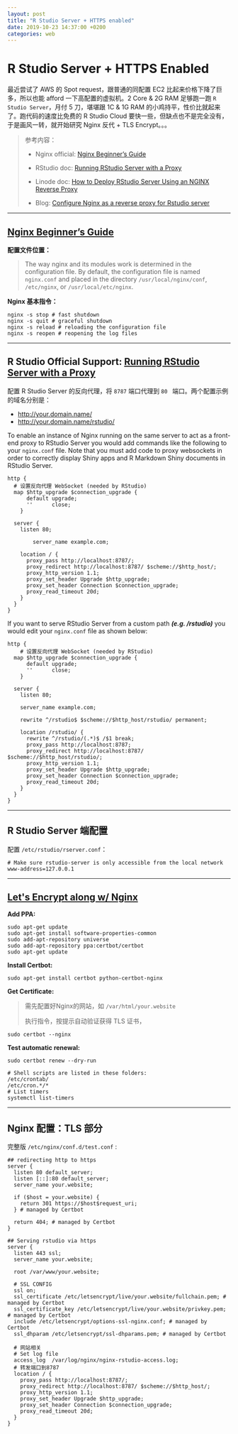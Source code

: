 ```yaml
---
layout: post
title: "R Studio Server + HTTPS enabled"
date: 2019-10-23 14:37:00 +0200
categories: web
---
```


# R Studio Server + HTTPS Enabled

最近尝试了 AWS 的 Spot request，跟普通的同配置 EC2 比起来价格下降了巨多，所以也能 afford 一下高配置的虚拟机。2 Core & 2G RAM 足够跑一跑 `R Studio Server`，月付 5 刀，堪堪跟 1C & 1G RAM 的小鸡持平，性价比就起来了。跑代码的速度比免费的 R Studio Cloud 要快一些，但缺点也不是完全没有，于是画风一转，就开始研究 Nginx 反代 + TLS Encrypt。。。



> 参考内容：
>
> - Nginx official: [Nginx Beginner’s Guide](https://nginx.org/en/docs/beginners_guide.html)
>
> - RStudio doc: [Running RStudio Server with a Proxy](https://support.rstudio.com/hc/en-us/articles/200552326-Running-RStudio-Server-with-a-Proxy)
> - Linode doc: [How to Deploy RStudio Server Using an NGINX Reverse Proxy](https://www.linode.com/docs/development/r/how-to-deploy-rstudio-server-using-an-nginx-reverse-proxy/)
> - Blog: [Configure Nginx as a reverse proxy for Rstudio server](https://ttdtrang.tk/2019/04/configure-nginx-as-a-reverse-proxy-for-rstudio-server/)

---

## [Nginx Beginner’s Guide](https://nginx.org/en/docs/beginners_guide.html)

**配置文件位置：**

> The way nginx and its modules work is determined in the configuration file. By default, the configuration file is named `nginx.conf` and placed in the directory `/usr/local/nginx/conf`, `/etc/nginx`, or `/usr/local/etc/nginx`.

**Nginx 基本指令：**

```shell
nginx -s stop # fast shutdown
nginx -s quit # graceful shutdown
nginx -s reload # reloading the configuration file
nginx -s reopen # reopening the log files
```

---

## R Studio Official Support: [Running RStudio Server with a Proxy](https://support.rstudio.com/hc/en-us/articles/200552326-Running-RStudio-Server-with-a-Proxy)

配置 R Studio Server 的反向代理，将 `8787` 端口代理到 `80 ` 端口。两个配置示例的域名分别是：

- http://your.domain.name/
- http://your.domain.name/rstudio/



To enable an instance of Nginx running on the same server to act as a front-end proxy to RStudio Server you would add commands like the following to your `nginx.conf` file. Note that you must add code to proxy websockets in order to correctly display Shiny apps and R Markdown Shiny documents in RStudio Server.

```nginx
http {
  # 设置反向代理 WebSocket (needed by RStudio)
  map $http_upgrade $connection_upgrade {
      default upgrade;
      ''      close;
    }

  server {
    listen 80;
    
		server_name example.com;
    
    location / {
      proxy_pass http://localhost:8787/;
      proxy_redirect http://localhost:8787/ $scheme://$http_host/;
      proxy_http_version 1.1;
      proxy_set_header Upgrade $http_upgrade;
      proxy_set_header Connection $connection_upgrade;
      proxy_read_timeout 20d;
    }
  }
}
```

If you want to serve RStudio Server from a custom path ***(e.g. /rstudio)*** you would edit your `nginx.conf` file as shown below:

```nginx
http {
	# 设置反向代理 WebSocket (needed by RStudio)
  map $http_upgrade $connection_upgrade {
      default upgrade;
      ''      close;
    }

  server {
    listen 80;
    
    server_name example.com;
    
    rewrite ^/rstudio$ $scheme://$http_host/rstudio/ permanent; 
    
    location /rstudio/ {
      rewrite ^/rstudio/(.*)$ /$1 break;
      proxy_pass http://localhost:8787;
      proxy_redirect http://localhost:8787/ $scheme://$http_host/rstudio/;
      proxy_http_version 1.1;
      proxy_set_header Upgrade $http_upgrade;
      proxy_set_header Connection $connection_upgrade;
      proxy_read_timeout 20d;
    }
  }
}
```

---

## R Studio Server 端配置

配置 `/etc/rstudio/rserver.conf`：

```nginx
# Make sure rstudio-server is only accessible from the local network
www-address=127.0.0.1
```

---


## [Let's Encrypt along w/ Nginx](https://certbot.eff.org/lets-encrypt/ubuntubionic-nginx)

**Add PPA:**

```shell
sudo apt-get update
sudo apt-get install software-properties-common
sudo add-apt-repository universe
sudo add-apt-repository ppa:certbot/certbot
sudo apt-get update
```

**Install Certbot:**

```shell
sudo apt-get install certbot python-certbot-nginx
```

**Get Certificate:**

> 需先配置好Nginx的网站，如 `/var/html/your.website` 
>
> 执行指令，按提示自动验证获得 TLS 证书，

```shell
sudo certbot --nginx
```

**Test automatic renewal:**

```shell
sudo certbot renew --dry-run

# Shell scripts are listed in these folders:
/etc/crontab/
/etc/cron.*/*
# List timers
systemctl list-timers
```

---

## Nginx 配置：TLS 部分

完整版 `/etc/nginx/conf.d/test.conf` :

```nginx
## redirecting http to https
server {
  listen 80 default_server;
  listen [::]:80 default_server;
  server_name your.website;

  if ($host = your.website) {
    return 301 https://$host$request_uri;
  } # managed by Certbot

  return 404; # managed by Certbot
}

## Serving rstudio via https
server {
  listen 443 ssl;
  server_name your.website;
  
  root /var/www/your.website;

  # SSL CONFIG
  ssl on;
  ssl_certificate /etc/letsencrypt/live/your.website/fullchain.pem; # managed by Certbot
  ssl_certificate_key /etc/letsencrypt/live/your.website/privkey.pem; # managed by Certbot
  include /etc/letsencrypt/options-ssl-nginx.conf; # managed by Certbot
  ssl_dhparam /etc/letsencrypt/ssl-dhparams.pem; # managed by Certbot

  # 网站相关
  # Set log file
  access_log  /var/log/nginx/nginx-rstudio-access.log;
  # 转发端口到8787
  location / {
    proxy_pass http://localhost:8787/;
    proxy_redirect http://localhost:8787/ $scheme://$http_host/;
    proxy_http_version 1.1;
    proxy_set_header Upgrade $http_upgrade;
    proxy_set_header Connection $connection_upgrade;
    proxy_read_timeout 20d;
  }
}
```













